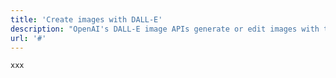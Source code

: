 ```yaml
---
title: 'Create images with DALL-E'
description: "OpenAI's DALL-E image APIs generate or edit images with text based instructions. Ballerina’s powerful standard library makes uploading, downloading and processing images a breeze."
url: '#'
---
```

```
xxx
```